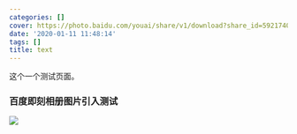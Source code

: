 ```yaml
---
categories: []
cover: https://photo.baidu.com/youai/share/v1/download?share_id=5921740868673692&fsid=919168467423578b2b2906af92189dc5812588fcc06da22a8ad214ccf3b2db90&fid=3169706140-16051585-919168467423578&time=1673411721&sign=FDTAXUbGERQlBHSKfWqi-DCb740ccc5511e5e8fedcff06b081203-wHhrq5OXwwqqTTfHpTnECfU1GL0%3D&to=80&size=309795&sta_dx=309795&sta_cs=14&sta_ft=jpeg&sta_ct=0&sta_mt=0&fm2=MH%2CBaoding%2CAnywhere%2C%2C%E6%B2%B3%E5%8D%97%2Cct&ctime=1673406777&mtime=1673406777&resv0=-1&resv1=0&resv2=rlim&resv3=5&resv4=309795&vuk=3169706140&iv=0&htype=&randtype=&tkbind_id=0&newver=1&newfm=1&secfm=1&flow_ver=3&pkey=en-b0e3649aa7a9345dd9ea494a00307dce874db8819b89d68f1354d6c8b60f0d701c8cfdf06a7d20188eb57eca7af9e940f0fe33e5d192dbc8305a5e1275657320&expires=1h&rt=sh&r=145808974&vbdid=3372196876&fin=th_1673406777319_3.jpeg&fn=th_1673406777319_3.jpeg&rtype=1&dp-logid=244094086113038840&dp-callid=0.1&hps=1&tsl=0&csl=0&fsl=-1&csign=ZSQN%2FELslMHf%2F0fdaKBKBVELitU%3D&so=0&ut=6&uter=4&serv=0&uc=83614315&ti=c77e04c9862927e535b9e90339f1aff0f7f88adfc996daff305a5e1275657320&hflag=30&from_type=1&adg=n&reqlabel=16051585_f_0d379c25691f1db02fd2dff786ffd19a_-1_d4313ffe659e46e3a996d11356591d7b&by=themis
date: '2020-01-11 11:48:14'
tags: []
title: text
---
```

这个一个测试页面。

### 百度即刻相册图片引入测试

![](https://photo.baidu.com/youai/share/v1/download?share_id=5921740868673692&fsid=919168467423578)
